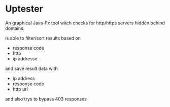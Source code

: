 # Uptester
An graphical Java-Fx tool witch checks for http/https servers hidden behind domains.

is able to filter/sort results based on
- response code
- http 
- ip addresse

and save result data with

- ip address
- response code
- http url
 
and also trys to bypass 403 responses

